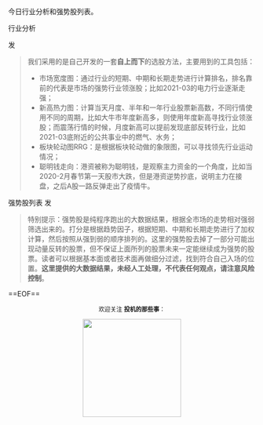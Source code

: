 
今日行业分析和强势股列表。

<header-box>行业分析</header-box>

发

> 我们采用的是自己开发的一套**自上而下**的选股方法，主要用到的工具包括：
> * 市场宽度图：通过行业的短期、中期和长期走势进行计算排名，排名靠前的代表是市场的强势行业领涨股；比如2021-03的电力行业逐渐走强；
> * 新高热力图：计算当天月度、半年和一年行业股票新高数，不同行情使用不同的周期，比如大牛市年度新高多，则使用年度新高寻找行业领涨股；而震荡行情的时候，月度新高可以提前发现底部反转行业，比如2021-03底附近的公共事业中的燃气、水务；
> * 板块轮动图RRG：是根据板块轮动做的象限图，可以寻找领先行业运动情况；
> * 聪明钱走向：港资被称为聪明钱，是观察主力资金的一个角度，比如当2020-2月春节第一天股市大跌，但是港资逆势抄底，说明主力在接盘，之后A股一路反弹走出了疫情牛。


<header-box>强势股列表</header-box>
发

> 特别提示：强势股是纯程序跑出的大数据结果，根据全市场的走势相对强弱筛选出来的。打分是根据趋势因子，根据短期、中期和长期走势进行了加权计算，然后按照从强到弱的顺序排列的。这里的强势股去掉了一部分可能出现动量反转的股票，但不保证上面所列的股票未来一定能继续成为强势的股票。读者可以根据基本面或者技术面再做细分过滤，找到符合自己入场的位置。**这里提供的大数据结果，未经人工处理，不代表任何观点，请注意风险控制**。


==EOF==

<center>
    <p style="font-size:12px">欢迎关注 <strong>投机的那些事</strong>：</p>
    <img src="https://mmbiz.qpic.cn/mmbiz_jpg/GJZOrmuxztLkVbpWnXOKJiciakdyZpTnyCbwOBaomP0pgD6QxQXjByxk6KoHLc5AuqQYgoDhn4Exx4ROxWCiasIsA/0?wx_fmt=jpeg" width="200px"/>
</center>
